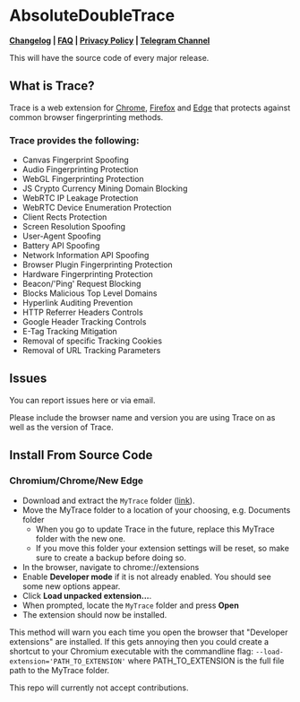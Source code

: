 
# AbsoluteDoubleTrace

**[Changelog](https://absolutedouble.co.uk/trace/information.html) | [FAQ](https://absolutedouble.co.uk/trace/faq.html) | [Privacy Policy](https://absolutedouble.co.uk/trace/privacy.html) | [Telegram Channel](https://t.me/trace_extension)**

This will have the source code of every major release.

## What is Trace?
Trace is a web extension for [Chrome](https://chrome.google.com/webstore/detail/trace-online-tracking-pro/njkmjblmcfiobddjgebnoeldkjcplfjb), [Firefox](https://addons.mozilla.org/en-GB/firefox/addon/absolutedouble-trace/) and [Edge](https://microsoftedge.microsoft.com/addons/detail/fhjjfbdhmjpcdckdoglijoahcdhndeco) that protects against common browser fingerprinting methods.

### Trace provides the following:
 - Canvas Fingerprint Spoofing
 - Audio Fingerprinting Protection
 - WebGL Fingerprinting Protection
 - JS Crypto Currency Mining Domain Blocking
 - WebRTC IP Leakage Protection
 - WebRTC Device Enumeration Protection
 - Client Rects Protection
 - Screen Resolution Spoofing
 - User-Agent Spoofing
 - Battery API Spoofing
 - Network Information API Spoofing
 - Browser Plugin Fingerprinting Protection
 - Hardware Fingerprinting Protection
 - Beacon/'Ping' Request Blocking
 - Blocks Malicious Top Level Domains
 - Hyperlink Auditing Prevention
 - HTTP Referrer Headers Controls
 - Google Header Tracking Controls
 - E-Tag Tracking Mitigation
 - Removal of specific Tracking Cookies
 - Removal of URL Tracking Parameters

## Issues
You can report issues here or via email.

Please include the browser name and version you are using Trace on as well as the version of Trace.

## Install From Source Code
### Chromium/Chrome/New Edge

- Download and extract the `MyTrace` folder ([link](https://github.com/jake-cryptic/AbsoluteDoubleTrace/archive/master.zip)).
- Move the MyTrace folder to a location of your choosing, e.g. Documents folder
    - When you go to update Trace in the future, replace this MyTrace folder with the new one.
    - If you move this folder your extension settings will be reset, so make sure to create a backup before doing so.
- In the browser, navigate to chrome://extensions
- Enable **Developer mode** if it is not already enabled. You should see some new options appear.
- Click **Load unpacked extension...**.
- When prompted, locate the `MyTrace` folder and press **Open**
- The extension should now be installed.

This method will warn you each time you open the browser that "Developer extensions" are installed.
If this gets annoying then you could create a shortcut to your Chromium executable with the commandline flag:
`--load-extension='PATH_TO_EXTENSION'` where PATH_TO_EXTENSION is the full file path to the MyTrace folder.



This repo will currently not accept contributions.